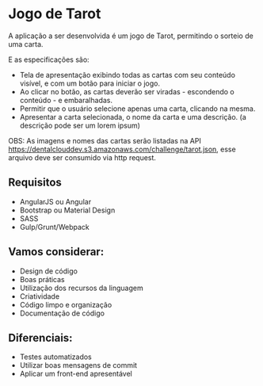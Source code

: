 # Jogo de Tarot

A aplicação a ser desenvolvida é um jogo de Tarot, permitindo o sorteio de uma carta.

E as especificações são:

- Tela de apresentação exibindo todas as cartas com seu conteúdo visível, e com um botão para iniciar o jogo.
- Ao clicar no botão, as cartas deverão ser viradas - escondendo o conteúdo - e embaralhadas.
- Permitir que o usuário selecione apenas uma carta, clicando na mesma.
- Apresentar a carta selecionada, o nome da carta e uma descrição. (a descrição pode ser um lorem ipsum)

OBS: As imagens e nomes das cartas serão listadas na API https://dentalclouddev.s3.amazonaws.com/challenge/tarot.json, esse arquivo deve ser consumido via http request.

## Requisitos

- AngularJS ou Angular
- Bootstrap ou Material Design
- SASS
- Gulp/Grunt/Webpack

## Vamos considerar:

- Design de código
- Boas práticas
- Utilização dos recursos da linguagem
- Criatividade
- Código limpo e organização
- Documentação de código

## Diferenciais:

- Testes automatizados
- Utilizar boas mensagens de commit
- Aplicar um front-end apresentável
